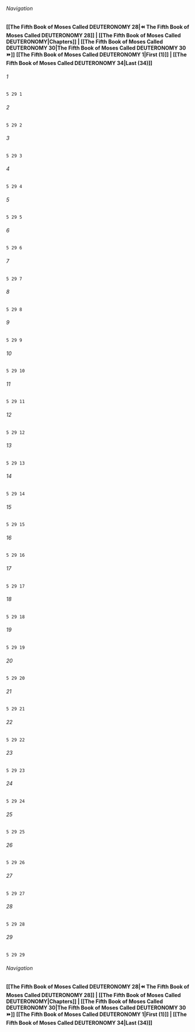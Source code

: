 
###### Navigation
**[[The Fifth Book of Moses Called DEUTERONOMY 28|⏪ The Fifth Book of Moses Called DEUTERONOMY 28]] | [[The Fifth Book of Moses Called DEUTERONOMY|Chapters]] | [[The Fifth Book of Moses Called DEUTERONOMY 30|The Fifth Book of Moses Called DEUTERONOMY 30 ⏩]]**
**[[The Fifth Book of Moses Called DEUTERONOMY 1|First (1)]] | [[The Fifth Book of Moses Called DEUTERONOMY 34|Last (34)]]**

###### 1
``` verse
5 29 1 
```
###### 2
``` verse
5 29 2 
```
###### 3
``` verse
5 29 3 
```
###### 4
``` verse
5 29 4 
```
###### 5
``` verse
5 29 5 
```
###### 6
``` verse
5 29 6 
```
###### 7
``` verse
5 29 7 
```
###### 8
``` verse
5 29 8 
```
###### 9
``` verse
5 29 9 
```
###### 10
``` verse
5 29 10 
```
###### 11
``` verse
5 29 11 
```
###### 12
``` verse
5 29 12 
```
###### 13
``` verse
5 29 13 
```
###### 14
``` verse
5 29 14 
```
###### 15
``` verse
5 29 15 
```
###### 16
``` verse
5 29 16 
```
###### 17
``` verse
5 29 17 
```
###### 18
``` verse
5 29 18 
```
###### 19
``` verse
5 29 19 
```
###### 20
``` verse
5 29 20 
```
###### 21
``` verse
5 29 21 
```
###### 22
``` verse
5 29 22 
```
###### 23
``` verse
5 29 23 
```
###### 24
``` verse
5 29 24 
```
###### 25
``` verse
5 29 25 
```
###### 26
``` verse
5 29 26 
```
###### 27
``` verse
5 29 27 
```
###### 28
``` verse
5 29 28 
```
###### 29
``` verse
5 29 29 
```

###### Navigation
**[[The Fifth Book of Moses Called DEUTERONOMY 28|⏪ The Fifth Book of Moses Called DEUTERONOMY 28]] | [[The Fifth Book of Moses Called DEUTERONOMY|Chapters]] | [[The Fifth Book of Moses Called DEUTERONOMY 30|The Fifth Book of Moses Called DEUTERONOMY 30 ⏩]]**
**[[The Fifth Book of Moses Called DEUTERONOMY 1|First (1)]] | [[The Fifth Book of Moses Called DEUTERONOMY 34|Last (34)]]**

